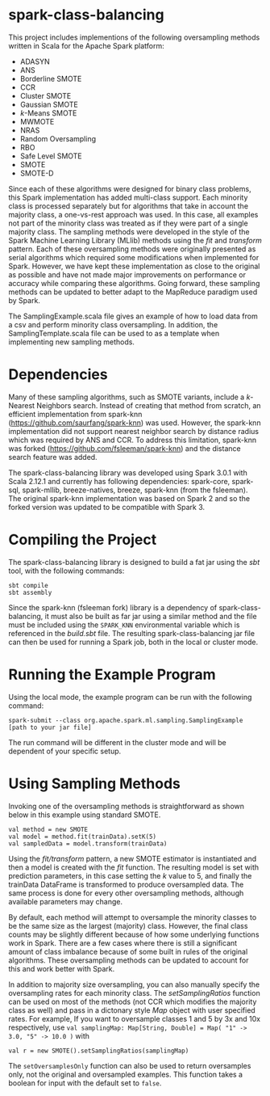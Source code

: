 # spark-class-balancing
This project includes implementions of the following oversampling methods written in Scala for the Apache Spark platform:
* ADASYN
* ANS
* Borderline SMOTE
* CCR
* Cluster SMOTE
* Gaussian SMOTE
* _k_-Means SMOTE
* MWMOTE
* NRAS
* Random Oversampling
* RBO
* Safe Level SMOTE
* SMOTE
* SMOTE-D

Since each of these algorithms were designed for binary class problems, this Spark implementation has added multi-class support. Each minority class is processed separately but for algorithms that take in account the majority class, a one-vs-rest approach was used. In this case, all examples not part of the minority class was treated as if they were part of a single majority class. The sampling methods were developed in the style of the Spark Machine Learning Library (MLlib) methods using the _fit_ and _transform_ pattern. Each of these oversampling methods were originally presented as serial algorithms which required some modifications when implemented for Spark. However, we have kept these implementation as close to the original as possible and have not made major improvements on performance or accuracy while comparing these algorithms. Going forward, these sampling methods can be updated to better adapt to the MapReduce paradigm used by Spark.

The SamplingExample.scala file gives an example of how to load data from a csv and perform minority class oversampling. In addition, the SamplingTemplate.scala file can be used to as a template when implementing new sampling methods.

# Dependencies
Many of these sampling algorithms, such as SMOTE variants, include a _k_-Nearest Neighbors search. Instead of creating that method from scratch, an efficient implementation from spark-knn (https://github.com/saurfang/spark-knn) was used. However, the spark-knn implementation did not support nearest neighbor search by distance radius which was required by ANS and CCR. To address this limitation, spark-knn was forked (https://github.com/fsleeman/spark-knn) and the distance search feature was added. 

The spark-class-balancing library was developed using Spark 3.0.1 with Scala 2.12.1 and currently has following dependencies: spark-core, spark-sql, spark-mllib, breeze-natives, breeze, spark-knn (from the fsleeman). The original spark-knn implementation was based on Spark 2 and so the forked version was updated to be compatible with Spark 3.

# Compiling the Project
The spark-class-balancing library is designed to build a fat jar using the _sbt_ tool, with the following commands:

	sbt compile
	sbt assembly

Since the spark-knn (fsleeman fork) library is a dependency of spark-class-balancing, it must also be built as far jar using a similar method and the file must be included using the `SPARK_KNN` environmental variable which is referenced in the _build.sbt_ file. The resulting spark-class-balancing jar file can then be used for running a Spark job, both in the local or cluster mode.

# Running the Example Program
Using the local mode, the example program can be run with the following command: 

	spark-submit --class org.apache.spark.ml.sampling.SamplingExample [path to your jar file]

The run command will be different in the cluster mode and will be dependent of your specific setup.	

	

# Using Sampling Methods
Invoking one of the oversampling methods is straightforward as shown below in this example using standard SMOTE. 

  	val method = new SMOTE
  	val model = method.fit(trainData).setK(5)
  	val sampledData = model.transform(trainData)

Using the _fit/transform_ pattern, a new SMOTE estimator is instantiated and then a model is created with the _fit_ function. The resulting model is set with prediction parameters, in this case setting the _k_ value to 5, and finally the trainData DataFrame is transformed to produce oversampled data. The same process is done for every other oversampling methods, although available parameters may change.

By default, each method will attempt to oversample the minority classes to be the same size as the largest (majority) class. However, the final class counts may be slightly different because of how some underlying functions work in Spark. There are a few cases where there is still a significant amount of class imbalance because of some built in rules of the original algorithms. These oversampling methods can be updated to account for this and work better with Spark. 

In addition to majority size oversampling, you can also manually specify the oversampling rates for each minority class. The _setSamplingRatios_ function can be used on most of the methods (not CCR which modifies the majority class as well) and pass in a dictonary style _Map_ object with user specified rates. For example, If you want to oversample classes 1 and 5 by 3x and 10x respectively, use `val samplingMap: Map[String, Double] = Map( "1" -> 3.0, "5" -> 10.0 )` with
	
	val r = new SMOTE().setSamplingRatios(samplingMap)
	
The `setOversamplesOnly` function can also be used to return oversamples only, not the original and oversampled examples. This function takes a boolean for input with the default set to `false`.

